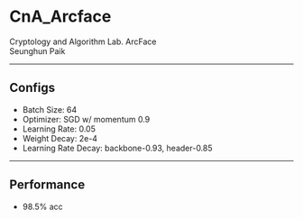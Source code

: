 # CnA_Arcface
Cryptology and Algorithm Lab. ArcFace    
Seunghun Paik

<hr/>

## Configs
- Batch Size: 64
- Optimizer: SGD w/ momentum 0.9
- Learning Rate: 0.05
- Weight Decay: 2e-4
- Learning Rate Decay: backbone-0.93, header-0.85

<hr/>

## Performance
- 98.5% acc
